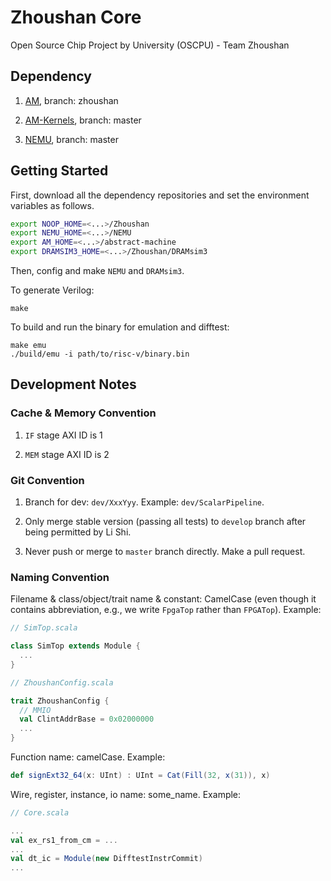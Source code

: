 # Zhoushan Core

Open Source Chip Project by University (OSCPU) - Team Zhoushan

## Dependency

1. [AM](https://github.com/OSCPU-Zhoushan/abstract-machine), branch: zhoushan

1. [AM-Kernels](https://github.com/NJU-ProjectN/am-kernels), branch: master

1. [NEMU](https://github.com/OpenXiangShan/NEMU), branch: master

## Getting Started

First, download all the dependency repositories and set the environment variables as follows.

```bash
export NOOP_HOME=<...>/Zhoushan
export NEMU_HOME=<...>/NEMU
export AM_HOME=<...>/abstract-machine
export DRAMSIM3_HOME=<...>/Zhoushan/DRAMsim3
```

Then, config and make `NEMU` and `DRAMsim3`.

To generate Verilog:

```
make
```

To build and run the binary for emulation and difftest:

```
make emu
./build/emu -i path/to/risc-v/binary.bin
```

## Development Notes

### Cache & Memory Convention

1. `IF` stage AXI ID is 1

1. `MEM` stage AXI ID is 2

### Git Convention

1. Branch for dev: `dev/XxxYyy`. Example: `dev/ScalarPipeline`.

1. Only merge stable version (passing all tests) to `develop` branch after being permitted by Li Shi.

1. Never push or merge to `master` branch directly. Make a pull request.

### Naming Convention

Filename & class/object/trait name & constant: CamelCase (even though it contains abbreviation, e.g., we write `FpgaTop` rather than `FPGATop`). Example:

```scala
// SimTop.scala

class SimTop extends Module {
  ...
}

// ZhoushanConfig.scala

trait ZhoushanConfig {
  // MMIO
  val ClintAddrBase = 0x02000000
  ...
}
```

Function name: camelCase. Example:

```scala
def signExt32_64(x: UInt) : UInt = Cat(Fill(32, x(31)), x)
```

Wire, register, instance, io name: some_name. Example:

```scala
// Core.scala

...
val ex_rs1_from_cm = ...
...
val dt_ic = Module(new DifftestInstrCommit)
...
```
